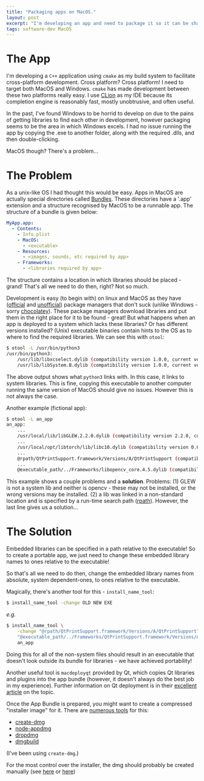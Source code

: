 ```yaml
---
title: "Packaging apps on MacOS."
layout: post
excerpt: "I'm developing an app and need to package it so it can be shared, here's what I've learned about packaging Windows and mac apps."
tags: software-dev MacOS
---
```


# The App

I'm developing a `C++` application using `cmake` as my build system to facilitate cross-platform development. Cross platform? Cross platform! I need to target both MacOS and Windows. `cmake` has made development between these two platforms really easy. I use [CLion](https://www.jetbrains.com/clion/) as my IDE because its completion engine is reasonably fast, mostly unobtrusive, and often useful.

In the past, I've found Windows to be horrid to develop on due to the pains of getting libraries to find each other in development, however packaging seems to be the area in which Windows excels. I had no issue running the app by copying the .exe to another folder, along with the required .dlls, and then double-clicking.

MacOS though? There's a problem... 

# The Problem

As a unix-like OS I had thought this would be easy. Apps in MacOS are actually special directories called [Bundles](https://developer.apple.com/library/archive/documentation/CoreFoundation/Conceptual/CFBundles/BundleTypes/BundleTypes.html#//apple_ref/doc/uid/10000123i-CH101-SW13). These directories have a '.app' extension and a structure recognised by MacOS to be a runnable app. The structure of a bundle is given below:

```yaml
MyApp.app:
  - Contents:
    - Info.plist
    - MacOS:
      - <excutable>
    - Resources:
      - <images, sounds, etc required by app>
    - Frameworks:
      - <libraries required by app>
```

The structure contains a location in which libraries should be placed - grand! That's all we need to do then, right? Not so much.

Development is easy (to begin with) on linux and MacOS as they have ([official](https://wiki.archlinux.org/title/pacman) and [unofficial](https://brew.sh)) package managers that don't suck (unlike Windows - sorry [chocolatey](https://chocolatey.org)). These package managers download libraries and put them in the right place for it to be found - great! But what happens when an app is deployed to a system which lacks these libraries? Or has different versions installed? (Unix) executable binaries contain hints to the OS as to where to find the required libraries. We can see this with `otool`:

```bash
$ otool -L /usr/bin/python3
/usr/bin/python3:
	/usr/lib/libxcselect.dylib (compatibility version 1.0.0, current version 1.0.0)
	/usr/lib/libSystem.B.dylib (compatibility version 1.0.0, current version 1311.100.2)
```

The above output shows what `python3` links with. In this case, it links to system libraries. This is fine, copying this executable to another computer running the same version of MacOS should give no issues. However this is not always the case.

Another example (fictional app):

```bash
$ otool -L an_app
an_app:
	...
	/usr/local/lib/libGLEW.2.2.0.dylib (compatibility version 2.2.0, current version 2.2.0)
	...
	/usr/local/opt/libtorch/lib/libc10.dylib (compatibility version 0.0.0, current version 0.0.0)
	...
	@rpath/QtPrintSupport.framework/Versions/A/QtPrintSupport (compatibility version 6.0.0, current version 6.1.3)
	...
	@executable_path/../Frameworks/libopencv_core.4.5.dylib (compatibility version 4.5.0, current version 4.5.4)
```

This example shows a couple problems and a **solution**. Problems: (1) GLEW is not a system lib and neither is opencv - these may not be installed, or the wrong versions may be installed. (2) a lib was linked in a non-standard location and is specified by a run-time search path ([rpath](https://en.wikipedia.org/wiki/Rpath)). However, the last line gives us a solution...

# The Solution
Embedded libraries can be specified in a path relative to the executable! So to create a portable app, we just need to change these embedded library names to ones relative to the executable!

So that's all we need to do then, change the embedded library names from absolute, system dependent-ones, to ones relative to the executable.

Magically, there's another tool for this - `install_name_tool`:

```bash
$ install_name_tool -change OLD NEW EXE
```

*e.g.*

```bash
$ install_name_tool \
    -change "@rpath/QtPrintSupport.framework/Versions/A/QtPrintSupport" \
    "@executable_path/../Frameworks/QtPrintSupport.framework/Versions/A/QtPrintSupport" \
    an_app
```

Doing this for all of the non-system files should result in an executable that doesn't look outside its bundle for libraries - we have achieved portability!

Another useful tool is `macdeployqt` provided by Qt, which copies Qt libraries and plugins into the app bundle (however, it doesn't always do the best job in my experience). Further information on Qt deployment is in their [excellent article](https://doc.qt.io/qt-5/macos-deployment.html) on the topic.

Once the App Bundle is prepared, you might want to create a compressed "installer image" for it. There are [numerous tools](https://stackoverflow.com/questions/96882/how-do-i-create-a-nice-looking-dmg-for-mac-os-x-using-command-line-tools) for this:
- [create-dmg](https://github.com/create-dmg/create-dmg)
- [node-appdmg](https://github.com/LinusU/node-appdmg)
- [dropdmg](https://c-command.com/dropdmg/)
- [dmgbuild](https://pypi.org/project/dmgbuild/)

(I've been using `create-dmg`.)

For the most control over the installer, the dmg should probably be created manually (see [here](https://stackoverflow.com/a/97025) or [here](https://stackoverflow.com/a/20879598))
